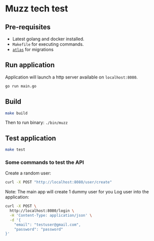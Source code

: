 # Muzz tech test

## Pre-requisites

- Latest golang and docker installed.
- `Makefile` for executing commands.
- [`atlas`](https://atlasgo.io/getting-started/) for migrations

## Run application

Application will launch a http server available on `localhost:8080`.

```bash
go run main.go
```

## Build
```bash
make build
```

Then to run binary: `./bin/muzz`

## Test application

```bash
make test
```

### Some commands to test the API

Create a random user:
```bash
curl -X POST "http://localhost:8080/user/create"
```

Note: The main app will create 1 dummy user for you
Log user into the application:
```bash
curl -X POST \
  http://localhost:8080/login \
  -H 'Content-Type: application/json' \
  -d '{
	"email": "testuser@gmail.com",
	"password": "password"
}'
```